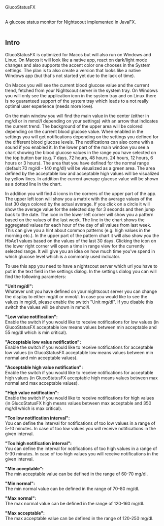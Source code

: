 GlucoStatusFX

<br>
A glucose status monitor for Nightscout implemented in JavaFX.

<br>
<br>

## Intro
GlucoStatusFX is optimized for Macos but will also run on Windows and Linux. On Macos it will look like a native app, react on dark/light mode changes and also supports the
accent color one chooses in the System settings.
The plan is to also create a version that looks like a native Windows app (but that's not started yet due to the lack of time).

On Macos you will see the current blood glucose value and the current trend, fetched from your Nightscout server in the system tray. On Windows you will only see the application
icon in the system tray and on Linux there is no guaranteed support of the system tray which leads to a not really optimal user experience (needs more love).

On the main window you will find the main value in the center (either in mg/dl or in mmol/l depending on your settings) with an arrow that indicates the current trend.
The background of the upper area will be colored depending on the current blood glucose value. When enabled in the settings you will get notifications depending on the
settings you defined for the different blood glucose levels. The notifications can also come with a sound if you enabled it.
In the lower part of the main window you see a chart showing the blood glucose values in the range you have selected on the top button bar (e.g. 7 days, 72 hours, 48 hours, 24 hours,
12 hours, 6 hours or 3 hours).
The area that you have defined for the normal range (default 70 mg/dl - 140 mg/dl) will be visualized as a green area. The area defined by the acceptable low and acceptable high
values will be visualized by yellow lines. In addition the current average glucose value will be shown as a dotted line in the chart.

In addition you will find 4 icons in the corners of the upper part of the app. The upper left icon will show you a matrix with the average values of the last 30 days colored by
the actual average. If you click on a circle it will show the average value for the selected day for 3 seconds and then jump back to the date.
The icon in the lower left corner will show you a pattern based on the values of the last week. The line in the chart shows the aggregated values for each hour of the day of all
values from last week. This can give you a hint about common patterns (e.g. high values in the morning etc.). In the upper part of the pattern chart it will also show you the
HbAc1 values based on the values of the last 30 days.
Clicking the icon on the lower right corner will open a time in range view for the currently selected range. It will give you an idea on how much time you've spend in which 
glucose level which is a commonly used indicator.

To use this app you need to have a nightscout server which url you have to put in the
text field in the settings dialog.
In the settings dialog you can will find the following parameters:

<b>"Unit mg/dl":</b><br>
Whatever unit you have defined on your nightscout server you can change the display to either mg/dl or mmol/l. In case you would like to see the values in mg/dl, please enable the switch "Unit mg/dl". If you disable this switch the values will be shown in mmol/l.

<b>"Low value notification":</b><br>
Enable the switch if you would like to receive notifications for low values (in GlucoStatusFX acceptable low means values between min acceptable and 55 mg/dl which is min critical).

<b>"Acceptable low value notification":</b><br>
Enable the switch if you would like to receive notifications for acceptable low values (in GlucoStatusFX acceptable low means values between min normal and min acceptable values).

<b>"Acceptable high value notification":</b><br>
Enable the switch if you would like to receive notifications for acceptable high values (in GlucoStatusFX acceptable high means values between max normal and max acceptable values).

<b>"High value notification":</b><br>
Enable the switch if you would like to receive notifications for high values (in GlucoStatusFX high means values between max acceptable and 350 mg/dl which is max critical).

<b>"Too low notification interval":</b><br>
You can define the interval for notifications of too low values in a range of 5-10 minutes. In case of too low values you will receive notifications in the given interval.

<b>"Too high notification interval":</b><br>
You can define the interval for notifications of too high values in a range of 5-30 minutes. In case of too high values you will receive notifications in the given interval.

<b>"Min acceptable":</b><br>
The min acceptable value can be defined in the range of 60-70 mg/dl.

<b>"Min normal":</b><br>
The min normal value can be defined in the range of 70-80 mg/dl.

<b>"Max normal":</b><br>
The max normal value can be defined in the range of 120-160 mg/dl.

<b>"Max acceptable":</b><br>
The max acceptable value can be defined in the range of 120-250 mg/dl.


